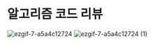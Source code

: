 # 알고리즘 코드 리뷰


![ezgif-7-a5a4c12724](https://github.com/user-attachments/assets/064f390f-d75f-4c56-8a79-2169a0094515)
![ezgif-7-a5a4c12724 (1)](https://github.com/user-attachments/assets/c445680f-08ed-41db-8fd4-f548546c9ccd)

